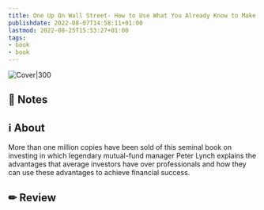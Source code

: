 ```yaml
---
title: One Up On Wall Street- How to Use What You Already Know to Make Money in the Market (Book)
publishdate: 2022-08-07T14:58:11+01:00
lastmod: 2022-08-25T15:53:27+01:00
tags: 
- book
- book
---
```








![Cover|300](https://covers.openlibrary.org/b/id/7369303-L.jpg)



## 📝 Notes







## ℹ️ About



More than one million copies have been sold of this seminal book on investing in which legendary mutual-fund manager Peter Lynch explains the advantages that average investors have over professionals and how they can use these advantages to achieve financial success.



## ✏ Review







